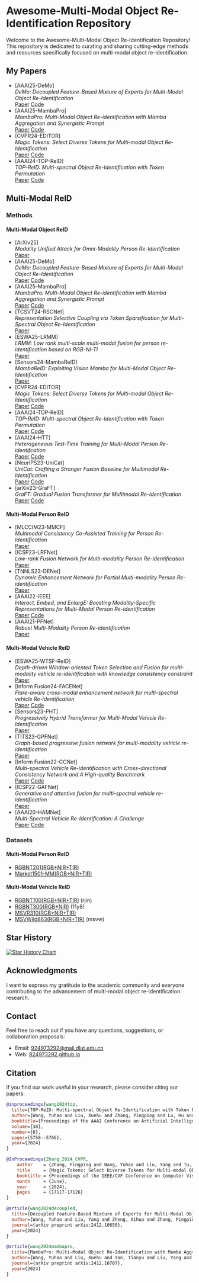 # Awesome-Multi-Modal Object Re-Identification Repository

Welcome to the Awesome-Multi-Modal Object Re-Identification Repository! This repository is dedicated to curating and sharing cutting-edge methods and resources specifically focused on multi-modal object re-identification.

## My Papers
- [AAAI25-DeMo]<br>*DeMo: Decoupled Feature-Based Mixture of Experts for Multi-Modal Object Re-Identification*<br>[Paper](https://arxiv.org/pdf/2412.10650) [Code](<https://github.com/924973292/DeMo>)
- [AAAI25-MambaPro]<br>*MambaPro: Multi-Modal Object Re-identification with Mamba Aggregation and Synergistic Prompt*<br>[Paper](https://arxiv.org/pdf/2412.10707) [Code](<https://github.com/924973292/MambaPro>)
- [CVPR24-EDITOR]<br>*Magic Tokens: Select Diverse Tokens for Multi-modal Object Re-Identification*<br>[Paper](<https://arxiv.org/abs/2403.10254>) [Code](<https://github.com/924973292/EDITOR>)
- [AAAI24-TOP-ReID]<br>*TOP-ReID: Multi-spectral Object Re-Identification with Token Permutation*<br>[Paper](<https://arxiv.org/abs/2312.09612>) [Code](<https://github.com/924973292/TOP-ReID>)

## Multi-Modal ReID

### Methods

#### Multi-Modal Object ReID
- [ArXiv25]<br>*Modality Unified Attack for Omni-Modality Person Re-Identification*<br>[Paper](https://arxiv.org/pdf/2501.12761)
- [AAAI25-DeMo]<br>*DeMo: Decoupled Feature-Based Mixture of Experts for Multi-Modal Object Re-Identification*<br>[Paper](https://arxiv.org/pdf/2412.10650) [Code](<https://github.com/924973292/DeMo>)
- [AAAI25-MambaPro]<br>*MambaPro: Multi-Modal Object Re-identification with Mamba Aggregation and Synergistic Prompt*<br>[Paper](https://arxiv.org/pdf/2412.10707) [Code](<https://github.com/924973292/MambaPro>)
- [TCSVT24-RSCNet]<br>*Representation Selective Coupling via Token Sparsification for Multi-Spectral Object Re-Identification*<br>[Paper](<https://ieeexplore.ieee.org/abstract/document/10772090>)
- [ESWA25-LRMM]<br>*LRMM: Low rank multi-scale multi-modal fusion for person re-identification based on RGB-NI-TI*<br>[Paper](<https://www.sciencedirect.com/science/article/pii/S0957417424025831>)
- [Sensors24-MambaReID]<br>*MambaReID: Exploiting Vision Mamba for Multi-Modal Object Re-Identification*<br>[Paper](<https://www.mdpi.com/1424-8220/24/14/4639>)
- [CVPR24-EDITOR]<br>*Magic Tokens: Select Diverse Tokens for Multi-modal Object Re-Identification*<br>[Paper](<https://arxiv.org/abs/2403.10254>) [Code](<https://github.com/924973292/EDITOR>)
- [AAAI24-TOP-ReID]<br>*TOP-ReID: Multi-spectral Object Re-Identification with Token Permutation*<br>[Paper](<https://arxiv.org/abs/2312.09612>) [Code](<https://github.com/924973292/TOP-ReID>)
- [AAAI24-HTT]<br>*Heterogeneous Test-Time Training for Multi-Modal Person Re-identifcation*<br>[Paper](<https://ojs.aaai.org/index.php/AAAI/article/view/28398>) [Code](<https://github.com/ziwang1121/HTT>)
- [NeurIPS23-UniCat]<br>*UniCat: Crafting a Stronger Fusion Baseline for Multimodal Re-Identification*<br>[Paper](<https://arxiv.org/pdf/2310.18812.pdf>) [Code](<https://github.com/Nano1337/UniCat>)
- [arXiv23-GraFT]<br>*GraFT: Gradual Fusion Transformer for Multimodal Re-Identification*<br>[Paper](<https://arxiv.org/pdf/2310.16856v1.pdf>) [Code](<https://github.com/Nano1337/GraFT>)

#### Multi-Modal Person ReID
- [MLCCIM23-MMCF]<br>*Multimodal Consistency Co-Assisted Training for Person Re-Identification*<br>[Paper](<https://ieeexplore.ieee.org/stamp/stamp.jsp?tp=&arnumber=10339497>)
- [ICSP23-LRFNet]<br>*Low-rank Fusion Network for Multi-modality Person Re-identification*<br>[Paper](<https://ieeexplore.ieee.org/stamp/stamp.jsp?tp=&arnumber=10248672>)
- [TNNLS23-DENet]<br>*Dynamic Enhancement Network for Partial Multi-modality Person Re-identification*<br>[Paper](https://arxiv.org/abs/2305.15762)
- [AAAI22-IEEE]<br>*Interact, Embed, and EnlargE: Boosting Modality-Specific Representations for Multi-Modal Person Re-identification*<br>[Paper](<https://ojs.aaai.org/index.php/AAAI/article/view/20165>) [Code](<https://github.com/littleprince1121/IEEE_Boosting_Modality-specific_Representations_for_Multi-Modal_Person_ReID>)
- [AAAI21-PFNet]<br>*Robust Multi-Modality Person Re-identification*<br>[Paper](<https://ojs.aaai.org/index.php/AAAI/article/view/16467>)


#### Multi-Modal Vehicle ReID
- [ESWA25-WTSF-ReID]<br>*Depth-driven Window-oriented Token Selection and Fusion for multi-modality vehicle re-identification with knowledge consistency constraint*<br>[Paper](<https://www.sciencedirect.com/science/article/pii/S0957417425005433?via=ihub>)
- [Inform Fusion24-FACENet]<br>*Flare-aware cross-modal enhancement network for multi-spectral vehicle Re-identification*<br>[Paper](<https://www.sciencedirect.com/science/article/pii/S1566253524005785>) [Code](<https://github.com/Mzq12138/Official-Implementation-for-Flare-Aware-Cross-modal-Enhancement-for-Multi-spectral-Vehicle-ReID?tab=readme-ov-file>)
- [Sensors23-PHT]<br>*Progressively Hybrid Transformer for Multi-Modal Vehicle Re-Identification*<br>[Paper](<https://www.mdpi.com/1424-8220/23/9/4206>)
- [TITS23-GPFNet]<br>*Graph-based progressive fusion network for multi-modality vehicle re-identification*<br>[Paper](<https://ieeexplore.ieee.org/document/10159551>)
- [Inform Fusion22-CCNet]<br>*Multi-spectral Vehicle Re-identification with Cross-directional Consistency Network and A High-quality Benchmark*<br>[Paper](<https://arxiv.org/abs/2208.00632>) [Code](<https://github.com/superlollipop123/Cross-directional-Center-Network-and-MSVR310>)
- [ICSP22-GAFNet]<br>*Generative and attentive fusion for multi-spectral vehicle re-identification*<br>[Paper](<https://ieeexplore.ieee.org/document/9778769?denied=>)
- [AAAI20-HAMNet]<br>*Multi-Spectral Vehicle Re-Identification: A Challenge*<br>[Paper](<https://ojs.aaai.org/index.php/AAAI/article/view/6796>) [Code](<https://github.com/ttaalle/multi-modal-vehicle-Re-ID>)

### Datasets
#### Multi-Modal Person ReID
- [RGBNT201(RGB+NIR+TIR)](<https://drive.google.com/drive/folders/1EscBadX-wMAT56_It5lXY-S3-b5nK1wH>)
- [Market1501-MM(RGB+NIR+TIR)](<https://drive.google.com/drive/folders/1EscBadX-wMAT56_It5lXY-S3-b5nK1wH>)
#### Multi-Modal Vehicle ReID
- [RGBNT100(RGB+NIR+TIR)](<https://pan.baidu.com/s/1xqqh7N4Lctm3RcUdskG0Ug>) (rjin) 
- [RGBNT300(RGB+NIR)](https://pan.baidu.com/s/1uiKcqiqdhd13nLSW8TUASg) (11y8)
- [MSVR310(RGB+NIR+TIR)](https://drive.google.com/file/d/1IxI-fGiluPO_Ies6YjDHeTEuVYhFdYwD/view?usp=drive_link)
- [MSVWild863(RGB+NIR+TIR)](https://github.com/Mzq12138/Official-Implementation-for-Flare-Aware-Cross-modal-Enhancement-for-Multi-spectral-Vehicle-ReID?tab=readme-ov-file) (msvw)

## Star History

[![Star History Chart](https://api.star-history.com/svg?repos=924973292/Awesome-Multi-Modal-Object-Re-Identification&type=Date)](https://star-history.com/#924973292/Awesome-Multi-Modal-Object-Re-Identification&Date)

## Acknowledgments

I want to express my gratitude to the academic community and everyone contributing to the advancement of multi-modal object re-identification research.

## Contact

Feel free to reach out if you have any questions, suggestions, or collaboration proposals:

- Email: [924973292@mail.dlut.edu.cn](mailto:924973292@mail.dlut.edu.cn)
- Web: [924973292.github.io](https://924973292.github.io//)



## Citation
If you find our work useful in your research, please consider citing our papers:
```bibtex
@inproceedings{wang2024top,
  title={TOP-ReID: Multi-spectral Object Re-Identification with Token Permutation},
  author={Wang, Yuhao and Liu, Xuehu and Zhang, Pingping and Lu, Hu and Tu, Zhengzheng and Lu, Huchuan},
  booktitle={Proceedings of the AAAI Conference on Artificial Intelligence},
  volume={38},
  number={6},
  pages={5758--5766},
  year={2024}
}

@InProceedings{Zhang_2024_CVPR,
    author    = {Zhang, Pingping and Wang, Yuhao and Liu, Yang and Tu, Zhengzheng and Lu, Huchuan},
    title     = {Magic Tokens: Select Diverse Tokens for Multi-modal Object Re-Identification},
    booktitle = {Proceedings of the IEEE/CVF Conference on Computer Vision and Pattern Recognition (CVPR)},
    month     = {June},
    year      = {2024},
    pages     = {17117-17126}
}

@article{wang2024decoupled,
  title={Decoupled Feature-Based Mixture of Experts for Multi-Modal Object Re-Identification},
  author={Wang, Yuhao and Liu, Yang and Zheng, Aihua and Zhang, Pingping},
  journal={arXiv preprint arXiv:2412.10650},
  year={2024}
}

@article{wang2024mambapro,
  title={MambaPro: Multi-Modal Object Re-Identification with Mamba Aggregation and Synergistic Prompt},
  author={Wang, Yuhao and Liu, Xuehu and Yan, Tianyu and Liu, Yang and Zheng, Aihua and Zhang, Pingping and Lu, Huchuan},
  journal={arXiv preprint arXiv:2412.10707},
  year={2024}
}
```
